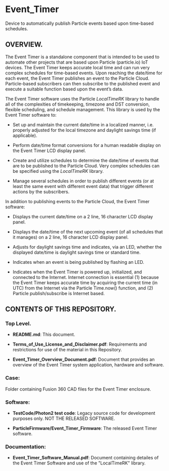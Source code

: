 # Event_Timer
Device to automatically publish Particle events based upon time-based schedules.

## OVERVIEW.
The Event Timer is a standalone component that is intended to be used to automate other projects that are based upon Particle (particle.io) IoT devices.  The Event Timer keeps accurate local time and can run very complex schedules for time-based events.  Upon reaching the date/time for each event, the Event Timer publishes an event to the Particle Cloud.  Particle-based subscribers can then subscribe to the published event and execute a suitable function based upon the event’s data.

The Event Timer software uses the Particle *LocalTimeRK* library to handle all of the complexities of timekeeping, timezone and DST conversion, flexible scheduling, and schedule management.  This library is used by the Event Timer software to:

-	Set up and maintain the current date/time in a localized manner, i.e. properly adjusted for the local timezone and daylight savings time (if applicable).
  
-	Perform date/time format conversions for a human readable display on the Event Timer LCD display panel.
  
-	Create and utilize schedules to determine the date/time of events that are to be published to the Particle Cloud.  Very complex schedules can be specified using the *LocalTimeRK* library.
  
-	Manage several schedules in order to publish different events (or at least the same event with different event data) that trigger different actions by the subscribers.

In addition to publishing events to the Particle Cloud, the Event Timer software:

-	Displays the current date/time on a 2 line, 16 character LCD display panel.
  
-	Displays the date/time of the next upcoming event (of all schedules that it manages) on a 2 line, 16 character LCD display panel.
  
-	Adjusts for daylight savings time and indicates, via an LED, whether the displayed date/time is daylight savings time or standard time.
  
-	Indicates when an event is being published by flashing an LED.
  
-	Indicates when the Event Timer is powered up, initialized, and connected to the Internet.  Internet connection is essential (1) because the Event Timer keeps accurate time by acquiring the current time (in UTC) from the Internet via the Particle Time.now() function, and (2) Particle publish/subscribe is Internet based.

## CONTENTS OF THIS REPOSITORY.
### Top Level.
- **README.md**:  This document.

- **Terms_of_Use_License_and_Disclaimer.pdf**:  Requirements and restrictions for use of the material in this Repository.

- **Event_Timer_Overview_Document.pdf**:  Document that provides an overview of the Event Timer system application, hardware and software.

### Case:  
Folder containing Fusion 360 CAD files for the Event Timer enclosure.

### Software:
- **TestCode/Photon2 test code**:  Legacy source code for development purposes only.  NOT THE RELEASED SOFTWARE.

- **ParticleFirmware/Event_Timer_Firmware**:  The released Event Timer software.

### Documentation:
- **Event_Timer_Software_Manual.pdf**:  Document containing detailes of the Event Timer Software and use of the "LocalTimeRK" library.
